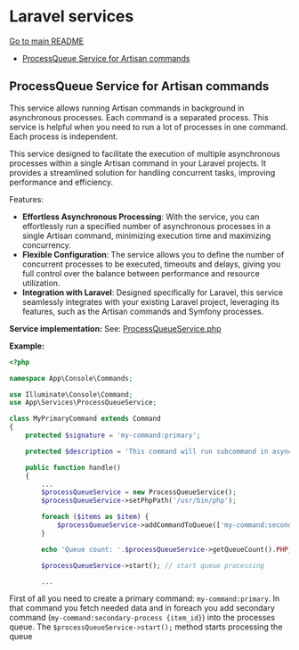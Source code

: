 # Laravel services

[Go to main README](README.md)

- [ProcessQueue Service for Artisan commands](#processqueue-Service-for-Artisan-commands)

## ProcessQueue Service for Artisan commands
This service allows running Artisan commands in background in asynchronous processes. Each command is a separated process. This service is helpful when you need to run a lot of processes in one command. Each process is independent.

This service designed to facilitate the execution of multiple asynchronous processes within a single Artisan command in your Laravel projects. It provides a streamlined solution for handling concurrent tasks, improving performance and efficiency.

Features:
* **Effortless Asynchronous Processing**: With the service, you can effortlessly run a specified number of asynchronous processes in a single Artisan command, minimizing execution time and maximizing concurrency.
* **Flexible Configuration**: The service allows you to define the number of concurrent processes to be executed, timeouts and delays, giving you full control over the balance between performance and resource utilization.
* **Integration with Laravel**: Designed specifically for Laravel, this service seamlessly integrates with your existing Laravel project, leveraging its features, such as the Artisan commands and Symfony processes.

**Service implementation:**
See: [ProcessQueueService.php](https://github.com/assghard/laravel-code-snippets-and-tricks/blob/master/Services/ProcessQueueService.php)

**Example:**

```php
<?php

namespace App\Console\Commands;

use Illuminate\Console\Command;
use App\Services\ProcessQueueService;

class MyPrimaryCommand extends Command
{
    protected $signature = 'my-command:primary';

    protected $description = 'This command will run subcommand in asynchronous processes';

    public function handle()
    {
        ...
        $processQueueService = new ProcessQueueService();
        $processQueueService->setPhpPath('/usr/bin/php');

        foreach ($items as $item) {
            $processQueueService->addCommandToQueue(['my-command:secondary-process', $item->id]); // just adding to queue without process starting
        }

        echo 'Queue count: '.$processQueueService->getQueueCount().PHP_EOL;

        $processQueueService->start(); // start queue processing

        ...
```

First of all you need to create a primary command: `my-command:primary`. In that command you fetch needed data and in foreach you add secondary command (`my-command:secondary-process {item_id}`) into the processes queue. The `$processQueueService->start();` method starts processing the queue